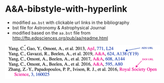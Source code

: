 # A&A-bibstyle-with-hyperlink
- modified `aa.bst` with clickable url links in the bibliography
- bst file for Astronomy & Astrophysical Journal
- modified based on the `aa.bst` file from http://ftp.edpsciences.org/pub/aa/readme.html

![example](./example.png)
